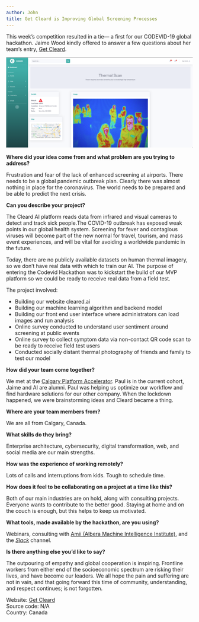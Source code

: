 ```yaml
---
author: John
title: Get Cleard is Improving Global Screening Processes
---
```


This week’s competition resulted in a tie— a first for our CODEVID-19 global hackathon. Jaime Wood kindly offered to answer a few questions about her team’s entry, [Get Cleard](https://www.cleard.ai/).

<img src="/images/blog/Get Cleard.png" alt="Get Cleard" style="max-width: 100%;">

**Where did your idea come from and what problem are you trying to address?**

Frustration and fear of the lack of enhanced screening at airports. There needs to be a global pandemic outbreak plan. Clearly there was almost nothing in place for the coronavirus. The world needs to be prepared and be able to predict the next crisis. 

**Can you describe your project?**

The Cleard AI platform reads data from infrared and visual cameras to detect and track sick people.The COVID-19 outbreak has exposed weak points in our global health system. Screening for fever and contagious viruses will become part of the new normal for travel, tourism, and mass event experiences, and will be vital for avoiding a worldwide pandemic in the future.  

Today, there are no publicly available datasets on human thermal imagery, so we don’t have real data with which to train our AI. The purpose of entering the Codevid Hackathon was to kickstart the build of our MVP platform so we could be ready to receive real data from a field test. 

The project involved:

* Building our website cleared.ai
* Building our machine learning algorithm and backend model
* Building our front end user interface where administrators can load images and run analysis
* Online survey conducted to understand user sentiment around screening at public events
* Online survey to collect symptom data via non-contact QR code scan to be ready to receive field test users
* Conducted socially distant thermal photography of friends and family to test our model  
  
**How did your team come together?**

We met at the [Calgary Platform Accelerator](https://www.platformcalgary.com). Paul is in the current cohort, Jaime and Al are alumni. Paul was helping us optimize our workflow and find hardware solutions for our other company. When the lockdown happened, we were brainstorming ideas and Cleard became a thing. 

**Where are your team members from?**

We are all from Calgary, Canada. 

**What skills do they bring?**

Enterprise architecture, cybersecurity, digital transformation, web, and social media are our main strengths.

**How was the experience of working remotely?**

Lots of calls and interruptions from kids. Tough to schedule time. 

**How does it feel to be collaborating on a project at a time like this?**

Both of our main industries are on hold, along with consulting projects. Everyone wants to contribute to the better good. Staying at home and on the couch is enough, but this helps to keep us motivated. 

**What tools, made available by the hackathon, are you using?**

Webinars, consulting with [Amii (Albera Machine Intelligence Institute)](https://www.amii.ca/), and the [*Slack*](https://app.slack.com/client/TV5MXDY8Z/G010HLYKF8V) channel. 

**Is there anything else you’d like to say?**

The outpouring of empathy and global cooperation is inspiring. Frontline workers from either end of the socioeconomic spectrum are risking their lives, and have become our leaders. We all hope the pain and suffering are not in vain, and that going forward this time of community, understanding, and respect continues; is not forgotten.  

Website: [Get Cleard](https://www.cleard.ai/)<br>
Source code: N/A<br>
Country: Canada
